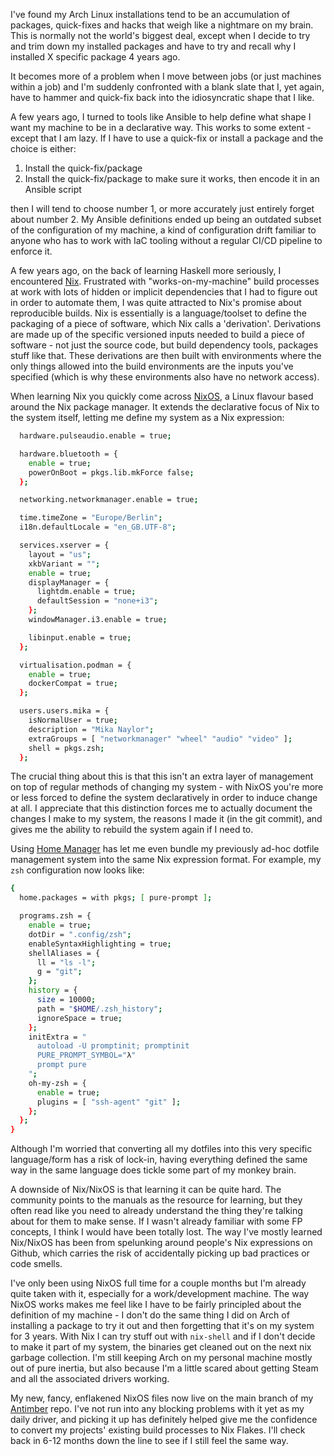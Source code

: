 I've found my Arch Linux installations tend to be an accumulation
of packages, quick-fixes and hacks that weigh like a nightmare on my brain.
This is normally not the world's biggest deal, except when I
decide to try and trim down my installed packages and have to try and recall
why I installed X specific package 4 years ago.

It becomes more of a problem when I move between jobs (or just machines within
a job) and I'm suddenly confronted with a blank slate that I, yet again, have to
hammer and quick-fix back into the idiosyncratic shape that I like.

A few years ago, I turned to tools like Ansible to help define what shape I want
my machine to be in a declarative way. This works to some extent - except that I
am lazy. If I have to use a quick-fix or install a package and the choice is either:

1. Install the quick-fix/package
2. Install the quick-fix/package to make sure it works, then encode it in an Ansible script

then I will tend to choose number 1, or more accurately just entirely forget about number 2.
My Ansible definitions ended up being an outdated subset of the configuration of
my machine, a kind of configuration drift familiar to anyone who has to work with IaC tooling
without a regular CI/CD pipeline to enforce it.

A few years ago, on the back of learning Haskell more seriously, I encountered
[Nix](https://github.com/NixOS/nix). Frustrated with "works-on-my-machine" build processes at work with
lots of hidden or implicit dependencies that I had to figure out in order to automate
them, I was quite attracted to Nix's promise about reproducible builds. Nix is essentially
is a language/toolset to define the packaging of a piece of software, which
Nix calls a 'derivation'. Derivations are made up of the specific versioned inputs needed to build
a piece of software - not just the source code, but build dependency tools, packages
stuff like that. These derivations are then built with environments where the only
things allowed into the build environments are the inputs you've specified (which
is why these environments also have no network access).

When learning Nix you quickly come across [NixOS](https://nixos.org/), a Linux flavour based around the
Nix package manager. It extends the declarative focus of Nix to the system itself, letting
me define my system as a Nix expression:

```sh
  hardware.pulseaudio.enable = true;

  hardware.bluetooth = {
    enable = true;
    powerOnBoot = pkgs.lib.mkForce false;
  };

  networking.networkmanager.enable = true;

  time.timeZone = "Europe/Berlin";
  i18n.defaultLocale = "en_GB.UTF-8";

  services.xserver = {
    layout = "us";
    xkbVariant = "";
    enable = true;
    displayManager = {
      lightdm.enable = true;
      defaultSession = "none+i3";
    };
    windowManager.i3.enable = true;

    libinput.enable = true;
  };

  virtualisation.podman = {
    enable = true;
    dockerCompat = true;
  };

  users.users.mika = {
    isNormalUser = true;
    description = "Mika Naylor";
    extraGroups = [ "networkmanager" "wheel" "audio" "video" ];
    shell = pkgs.zsh;
  };
```

The crucial thing about this is that this isn't an extra layer of management on
top of regular methods of changing my system - with NixOS you're more or less forced
to define the system declaratively in order to induce change at all. I appreciate
that this distinction forces me to actually document the changes I make to my
system, the reasons I made it (in the git commit), and gives me the ability to
rebuild the system again if I need to.

Using [Home Manager](https://github.com/nix-community/home-manager) has let me
even bundle my previously ad-hoc dotfile management system into the same Nix
expression format. For example, my ``zsh`` configuration now looks like:

```sh
{
  home.packages = with pkgs; [ pure-prompt ];

  programs.zsh = {
    enable = true;
    dotDir = ".config/zsh";
    enableSyntaxHighlighting = true;
    shellAliases = {
      ll = "ls -l";
      g = "git";
    };
    history = {
      size = 10000;
      path = "$HOME/.zsh_history";
      ignoreSpace = true;
    };
    initExtra = "
      autoload -U promptinit; promptinit
      PURE_PROMPT_SYMBOL="λ"
      prompt pure
    ";
    oh-my-zsh = {
      enable = true;
      plugins = [ "ssh-agent" "git" ];
    };
  };
}
```

Although I'm worried that converting all my dotfiles into this very specific language/form
has a risk of lock-in, having everything defined the same way in the same language
does tickle some part of my monkey brain.

A downside of Nix/NixOS is that learning it can be quite hard. The community points
to the manuals as the resource for learning, but they often read like you need to
already understand the thing they're talking about for them to make sense. If I wasn't
already familiar with some FP concepts, I think I would have been totally lost. The
way I've mostly learned Nix/NixOS has been from spelunking around people's Nix expressions
on Github, which carries the risk of accidentally picking up bad practices or code smells.

I've only been using NixOS full time for a couple months but I'm already quite taken
with it, especially for a work/development machine. The way NixOS works makes me
feel like I have to be fairly principled about the definition of my machine - I
don't do the same thing I did on Arch of installing a package to try it out and
then forgetting that it's on my system for 3 years. With Nix I can try stuff out
with ``nix-shell`` and if I don't decide to make it part of my system, the binaries
get cleaned out on the next nix garbage collection. I'm still keeping Arch on my
personal machine mostly out of pure inertia, but also because I'm a little scared
about getting Steam and all the associated drivers working.

My new, fancy, enflakened NixOS files now live on the main branch of my [Antimber](https://github.com/autophagy/antimber)
repo. I've not run into any blocking problems with it yet as my daily driver,
and picking it up has definitely helped give me the confidence to convert
my projects' existing build processes to Nix Flakes. I'll check back in 6-12 months
down the line to see if I still feel the same way.

